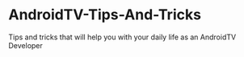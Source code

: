 # AndroidTV-Tips-And-Tricks
Tips and tricks that will help you with your daily life as an AndroidTV Developer
